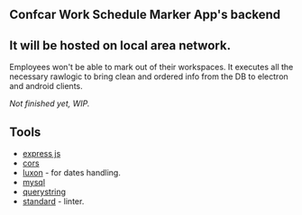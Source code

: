 ## Confcar Work Schedule Marker App's backend

## It will be hosted on local area network.

Employees won't be able to mark out of their workspaces.
It executes all the necessary rawlogic to bring clean and ordered info from the DB to electron and android clients.

_Not finished yet, WIP._

## Tools

* [express js](https://expressjs.com/)
* [cors](https://www.npmjs.com/package/cors)
* [luxon](https://moment.github.io/luxon/) - for dates handling.
* [mysql](https://www.npmjs.com/package/mysql)
* [querystring](https://www.npmjs.com/package/querystring)
* [standard](https://standardjs.com/) - linter.

